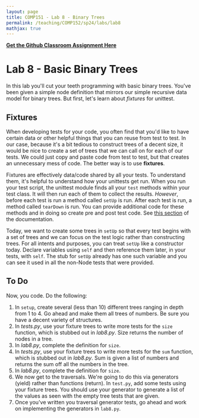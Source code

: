 ```yaml
---
layout: page
title: COMP151 - Lab 8 - Binary Trees 
permalink: /teaching/COMP152/sp24/labs/lab8
mathjax: true
---
```


**[Get the Github Classroom Assignment Here](https://classroom.github.com/a/4QILxefm)**

# Lab 8 - Basic Binary Trees   

In this lab you'll cut your teeth programming with basic binary trees. You've been given a simple node definition that mirrors our simple recursive data model for binary trees. But first, let's learn about *fixtures* for unittest.

## Fixtures

When developing tests for your code, you often find that you'd like to have certain data or other helpful things that you can reuse from test to test. In our case, because it's a bit tedious to construct trees of a decent size, it would be nice to create a set of trees that we can call on for each of our tests. We could just copy and paste code from test to test, but that creates an unnecessary mess of code. The better way is to use **fixtures**.

Fixtures are effectively data/code shared by all your tests. To understand them, it's helpful to understand how your unittests get run. When you run your test script, the unittest module finds all your `test` methods within your test class. It will then run each of them to collect the results.  *However*, before each test is run a method called `setUp` is run. After each test is run, a method called `tearDown` is run. You can provide additional code for these methods and in doing so create pre and post test code. See [this section](https://docs.python.org/3/library/unittest.html#organizing-test-code) of the documentation. 

Today, we want to create some trees in `setUp` so that every test begins with a set of trees and we can focus on the test logic rather than constructing trees. For all intents and purposes, you can treat `setUp` like a constructor today. Declare variables using `self` and then reference them later, in your tests, with `self`. The stub for `setUp` already has one such variable and you can see it used in all the non-Node tests that were provided. 



## To Do

Now, you code. Do the following:

1.  In `setup`, create several (less than 10) different trees ranging in depth from 1 to 4. Go ahead and make them all trees of numbers. Be sure you have a decent variety of structures. 
2.  In *tests.py*, use your fixture trees to write more tests for the `size` function, which is stubbed out in *lab8.py*. Size returns the number of nodes in a tree.  
3.  In *lab8.py*, complete the definition for `size`. 
4.  In *tests.py*, use your fixture trees to write more tests for the `sum` function, which is stubbed out in *lab8.py*. Sum is given a list of numbers and returns the sum off all the numbers in the tree. 
5.  In *lab8.py*, complete the definition for `size`. 
6.  We now get to the traversals. We're going to do this via generators (yield) rather than functions (return). In `test.py`, add some tests using your fixture trees. You should use your generator to generate a list of the values as seen with the empty tree tests that are given. 
7.  Once you've written you traversal generator tests, go ahead and work on implementing the generators in `lab8.py`. 
